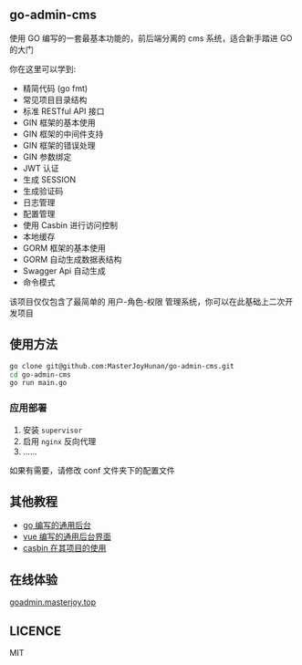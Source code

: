 ## go-admin-cms
使用 GO 编写的一套最基本功能的，前后端分离的 cms 系统，适合新手踏进 GO 的大门

你在这里可以学到:
* 精简代码 (go fmt)
* 常见项目目录结构
* 标准 RESTful API 接口
* GIN 框架的基本使用
* GIN 框架的中间件支持
* GIN 框架的错误处理
* GIN 参数绑定
* JWT 认证
* 生成 SESSION
* 生成验证码
* 日志管理
* 配置管理
* 使用 Casbin 进行访问控制
* 本地缓存
* GORM 框架的基本使用
* GORM 自动生成数据表结构
* Swagger Api 自动生成
* 命令模式

该项目仅仅包含了最简单的 用户-角色-权限 管理系统，你可以在此基础上二次开发项目
## 使用方法
```bash
go clone git@github.com:MasterJoyHunan/go-admin-cms.git
cd go-admin-cms
go run main.go
```
### 应用部署
1. 安装 `supervisor`
2. 启用 `nginx` 反向代理
3. ......

如果有需要，请修改 conf 文件夹下的配置文件
## 其他教程
* [go 编写的通用后台](https://github.com/MasterJoyHunan/go-admin-cms)
* [vue 编写的通用后台界面](https://github.com/MasterJoyHunan/go-admin-vue)
* [casbin 在其项目的使用](https://github.com/MasterJoyHunan/casbin-demo)

## 在线体验 
[goadmin.masterjoy.top](http://goadmin.masterjoy.top)

## LICENCE
MIT

